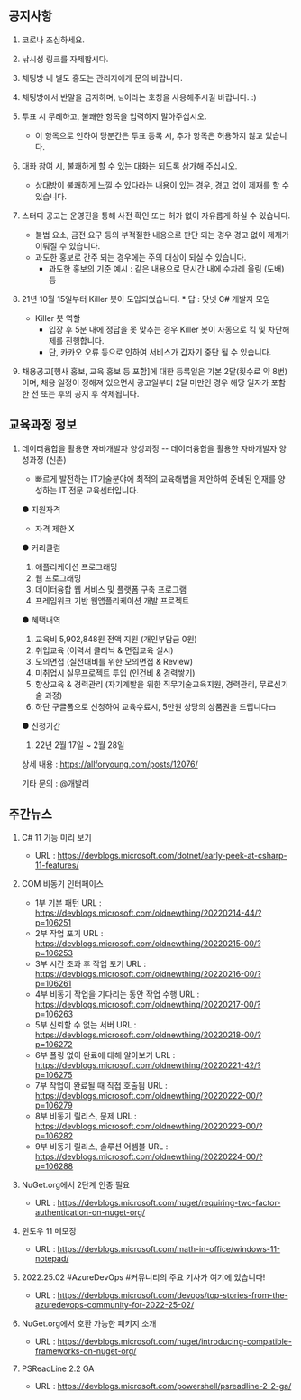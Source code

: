 ## 공지사항
1) 코로나 조심하세요.

2) 낚시성 링크를 자제합시다.

3) 채팅방 내 별도 홍도는 관리자에게 문의 바랍니다.

4) 채팅방에서 반말을 금지하며, `님`이라는 호칭을 사용해주시길 바랍니다. :)

5) 투표 시 무례하고, 불쾌한 항목을 입력하지 말아주십시오.
    - 이 항목으로 인하여 당분간은  투표 등록 시, 추가 항목은 허용하지 않고 있습니다.

6) 대화 참여 시, 불쾌하게 할 수 있는 대화는 되도록 삼가해 주십시오.
    - 상대방이 불쾌하게 느낄 수 있다라는 내용이 있는 경우, 경고 없이 제재를 할 수 있습니다.

7) 스터디 공고는 운영진을 통해 사전 확인 또는 허가 없이 자유롭게 하실 수 있습니다.
    - 불법 요소, 금전 요구 등의 부적절한 내용으로 판단 되는 경우 경고 없이 제재가 이뤄질 수 있습니다.
    - 과도한 홍보로 간주 되는 경우에는 주의 대상이 되실 수 있습니다.
        * 과도한 홍보의 기준 예시 : 같은 내용으로 단시간 내에 수차례 올림 (도배) 등

8) 21년 10월 15일부터 Killer 봇이 도입되었습니다. * 답 : 닷넷 C# 개발자 모임
   - Killer 봇 역할
        * 입장 후 5분 내에 정답을 못 맞추는 경우 Killer 봇이 자동으로 킥 및 차단해제를 진행합니다.
        * 단, 카카오 오류 등으로 인하여 서비스가 갑자기 중단 될 수 있습니다.

9) 채용공고[행사 홍보, 교육 홍보 등 포함]에 대한 등록일은 기본 2달(횟수로 약 8번)이며,
   채용 일정이 정해져 있으면서 공고일부터 2달 미만인 경우 해당 일자가 포함한 전 또는 후의 공지 후 삭제됩니다.

## 교육과정 정보
1) 데이터융합을 활용한 자바개발자 양성과정
    -- 데이터융합을 활용한 자바개발자 양성과정 (신촌)
    
    * 빠르게 발전하는 IT기술분야에 최적의 교육해법을 제안하여 준비된 인재를 양성하는 IT 전문 교육센터입니다.

    ● 지원자격
      - 자격 제한 X

    ● 커리큘럼
      1) 애플리케이션 프로그래밍
      2) 웹 프로그래밍
      3) 데이터융합 웹 서비스 및 플랫폼 구축 프로그램
      4) 프레임워크 기반 웹앱플리케이션 개발 프로젝트

    ● 혜택내역
      1) 교육비 5,902,848원 전액 지원 (개인부담금 0원)
      2) 취업교육 (이력서 클리닉 & 면접교육 실시)
      3) 모의면접 (실전대비를 위한 모의면접 & Review)
      4) 미취업시 실무프로젝트 투입 (인건비 & 경력쌓기)
      5) 향상교육 & 경력관리 (자기계발을 위한 직무기술교육지원, 경력관리, 무료신기술 과정)
      6) 하단 구글폼으로 신청하여 교육수료시, 5만원 상당의 상품권을 드립니다💵

    ● 신청기간
      1) 22년 2월 17일 ~ 2월 28일

    상세 내용 : https://allforyoung.com/posts/12076/

    기타 문의 : @개발러

## 주간뉴스
1) C# 11 기능 미리 보기
    - URL : https://devblogs.microsoft.com/dotnet/early-peek-at-csharp-11-features/

2) COM 비동기 인터페이스
    - 1부 기본 패턴 URL : https://devblogs.microsoft.com/oldnewthing/20220214-44/?p=106251
    - 2부 작업 포기 URL : https://devblogs.microsoft.com/oldnewthing/20220215-00/?p=106253
    - 3부 시간 초과 후 작업 포기 URL : https://devblogs.microsoft.com/oldnewthing/20220216-00/?p=106261
    - 4부 비동기 작업을 기다리는 동안 작업 수행 URL : https://devblogs.microsoft.com/oldnewthing/20220217-00/?p=106263
    - 5부 신뢰할 수 없는 서버 URL : https://devblogs.microsoft.com/oldnewthing/20220218-00/?p=106272
    - 6부 폴링 없이 완료에 대해 알아보기 URL : https://devblogs.microsoft.com/oldnewthing/20220221-42/?p=106275
    - 7부 작업이 완료될 때 직접 호출됨 URL : https://devblogs.microsoft.com/oldnewthing/20220222-00/?p=106279
    - 8부 비동기 릴리스, 문제 URL : https://devblogs.microsoft.com/oldnewthing/20220223-00/?p=106282
    - 9부 비동기 릴리스, 솔루션 어셈블 URL : https://devblogs.microsoft.com/oldnewthing/20220224-00/?p=106288

3) NuGet.org에서 2단계 인증 필요
    - URL : https://devblogs.microsoft.com/nuget/requiring-two-factor-authentication-on-nuget-org/

4) 윈도우 11 메모장
    - URL : https://devblogs.microsoft.com/math-in-office/windows-11-notepad/

5) 2022.25.02 #AzureDevOps #커뮤니티의 주요 기사가 여기에 있습니다!
    - URL : https://devblogs.microsoft.com/devops/top-stories-from-the-azuredevops-community-for-2022-25-02/

6) NuGet.org에서 호환 가능한 패키지 소개
    - URL : https://devblogs.microsoft.com/nuget/introducing-compatible-frameworks-on-nuget-org/

7) PSReadLine 2.2 GA
    - URL : https://devblogs.microsoft.com/powershell/psreadline-2-2-ga/

